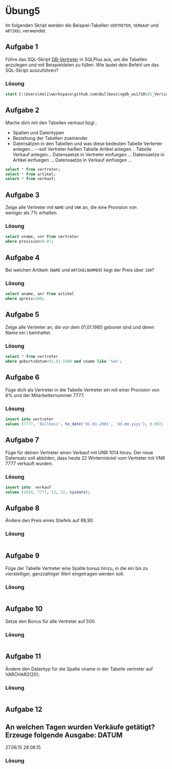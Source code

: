 # Übung5

Im folgenden Skript werden die Beispiel-Tabellen `VERTRETER`, `VERKAUF` und `ARTIKEL` verwendet.

## Aufgabe 1
Führe das SQL-Skript [DB-Vertreter](./SQL_-_DB-Vertreter.sql) in SQLPlus aus, um die Tabellen anzulegen und mit Beispieldaten zu füllen. Wie lautet dein Befehl um das SQL-Skript auszuführen?

### Lösung
```sql
start C:\Users\Hali\workspace\github.com\Bullboss\vgdb_ws1718\05_VertiefungDML\SQL_-_DB-Vertreter.sql
```

## Aufgabe 2
Mache dich mit den Tabellen vertraut bzgl.:
* Spalten und Datentypen
* Beziehung der Tabellen zueinander
* Datensätzen in den Tabellen und was diese bedeuten
Tabelle Verterter anlegen... --soll Vertreter heißen
Tabelle Artikel anlegen...
Tabelle Verkauf anlegen...
Datensaetze in Vertreter einfuegen ...
Datensaetze in Artikel einfuegen ...
Datensaetze in Verkauf einfuegen ...
```sql
select * from vertreter;
select * from artikel;
select * from verkauf;
```

## Aufgabe 3
Zeige alle Vertreter mit `NAME` und `VNR` an, die eine Provision von  
weniger als 7% erhalten. 

### Lösung
```sql
select vname, vnr from vertreter
where provision<0.07;
```

## Aufgabe 4
Bei welchen Artikeln (`NAME` und `ARTIKELNUMMER`) liegt der Preis über `100`?

### Lösung
```sql
select aname, anr from artikel
where apreis>100;
```

## Aufgabe 5
Zeige alle Vertreter an, die vor dem 01.01.1980 geboren sind und deren Name 
ein i beinhaltet.

### Lösung
```sql
select * from vertreter
where geburtsdatum<01.01.1980 and vname like '%a%';
```

## Aufgabe 6
Füge dich als Vertreter in die Tabelle Vertreter ein mit einer Provision von 
6% und der Mitarbeiternummer 7777.

### Lösung
```sql
insert into vertreter
values (7777, 'Bullboss', to_date('01.01.2001', 'dd.mm.yyyy'), 0.06);
```

## Aufgabe 7
Füge für deinen Vertreter einen Verkauf mit UNR 1014 hinzu. Der neue Datensatz 
soll abbilden, dass heute 22 Wintermäntel vom Vertreter mit VNR 7777 verkauft wurden.

### Lösung
```sql
insert into  verkauf
values (1014, 7777, 13, 22, sysdate);
```

## Aufgabe 8
Ändere den Preis eines Stiefels auf 88,90.

### Lösung
```sql

```

## Aufgabe 9
Füge der Tabelle Vertreter eine Spalte bonus hinzu, in die ein bis zu 
vierstelliger, ganzzahliger Wert eingetragen werden soll.

### Lösung
```sql

```

## Aufgabe 10
Setze den Bonus für alle Vertreter auf 500.

### Lösung
```sql

```

## Aufgabe 11
Ändere den Datentyp für die Spalte vname in der Tabelle vertreter auf VARCHAR2(20);

### Lösung
```sql

```

## Aufgabe 12
An welchen Tagen wurden Verkäufe getätigt? Erzeuge folgende Ausgabe: 
DATUM
----------
27.06.15
28.06.15

### Lösung
```sql

```